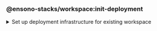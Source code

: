 <!-- markdownlint-disable MD041 -->

### @ensono-stacks/workspace:init-deployment

<details>
<summary>Set up deployment infrastructure for existing workspace</summary>
Set up configuration for deployment & infra for the workspace.

Allows you to choose your recommended 3rd party provider options.

## Prerequisites

Workspace FE scaffolded using the `@ensono-stack/workspace:init` generator.

## Usage

Scaffold your NX workspace with deployment config using the following command:

```bash
nx g @ensono-stacks/workspace:init-deployment
```

### Command line arguments

Interactive options can instead be passed via the command line:

| Option           | Description                  | Type | Accepted Values | Default |
| ---------------- | ---------------------------- | ---- | --------------- | ------- |
| --pipelineRunner | Which pipeline runner to use | enum | [taskctl, none] | taskctl |

### Generator Output

If `--pipelineRunner=taskctl` is passed, the generator will also create a `build` directory:

```cs
├── workspace root
│   ├── build
│   ├── ├── azDevOps
│   ├── ├── ├── azuredevops-runner.yaml - Azure Devops pipeline definition. Consumes `stages` and `vars` files in this directory
│   ├── ├── ├── azuredevops-stages.yaml - Azure Devops pipeline stages
│   ├── ├── ├── azuredevops-vars.yaml - Azure Devops variable definitions required by the pipeline
│   ├── ├── taskctl
│   ├── ├── ├── contexts.yaml - Context definitions for taskctl
│   ├── ├── ├── tasks.yaml - Task definitions for taskctl to be consumed by the pipeline
```

`nx.json` is also updated with the pipeline runner entry

```json
"@ensono-stacks/workspace": {
    "init": {
        "pipelineRunner": "taskctl"
    }
}
```

This sets up a CI/CD pipeline to provide a smooth collaborative workflow.

Currently supported pipeline tools are [Azure Devops](https://azure.microsoft.com/en-gb/products/devops/) and [taskctl](https://github.com/taskctl/taskctl).

:::caution

The `build` files will only be generated if required project values have been collected from the [Stacks CLI](/docs/getting_started/setup#option-1-stacks-cli) or through the [@ensono-stacks/create-stacks-workspace](/docs/getting_started/setup#option-2-create-stacks-workspace-generator) plugin.

:::

</details>
